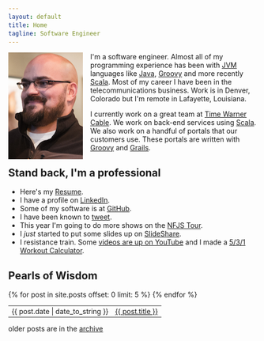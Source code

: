 ```yaml
---
layout: default
title: Home 
tagline: Software Engineer 
---
```

<img align="left" style="padding-right:15px;" src="/assets/images/demian_color.png"> 

I'm a software engineer.  Almost all of my programming experience has been with [JVM](http://java.com/en/download/index.jsp) languages
like [Java](http://java.com/en/), [Groovy](http://groovy.codehaus.org/) and more recently [Scala](http://scala-lang.org/).  Most of my career I have been in the
telecommunications business.  Work is in Denver, Colorado but I'm remote in Lafayette, Louisiana.


I currently work on a great team at [Time Warner Cable](http://www.timewarnercable.com/).  We work on 
back-end services using [Scala](http://www.scala-lang.org/).  We also work on a handful of 
portals that our customers use.  These portals are written with [Groovy](http://groovy.codehaus.org/) and [Grails](http://grails.org/).

## Stand back, I'm a professional
- Here's my [Resume](/resume.html).
- I have a profile on [LinkedIn](http://www.linkedin.com/in/demian0311).
- Some of my software is at [GitHub](https://github.com/demian0311).
- I have been known to [tweet](https://twitter.com/demian0311).
- This year I'm going to do more shows on the [NFJS Tour](http://www.nofluffjuststuff.com).
- I *just* started to put some slides up on [SlideShare](http://www.slideshare.net/demian0311).
- I resistance train.  Some [videos are up on YouTube](https://www.youtube.com/watch?v=WXsc1GjSrmc&list=PLrt6A30KJdWrS53Z6y_GIcmyV-wJtN2jU)
  and I made a [5/3/1 Workout Calculator](/531.html).

## Pearls of Wisdom 
<table class="posts">
  {% for post in site.posts offset: 0 limit: 5 %}
   <tr>
      <td>{{ post.date | date_to_string }}</td>
      <td><a href="{{ BASE_PATH }}{{ post.url }}">{{ post.title }}</a></td>
   </tr>
  {% endfor %}
</table>
older posts are in the <a href="/archive.html">archive</a>
